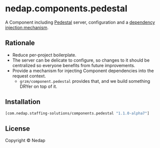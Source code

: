 # nedap.components.pedestal

A Component including [Pedestal](https://github.com/pedestal/pedestal) server, configuration
and a [dependency injection mechanism](https://github.com/grzm/component.pedestal).

## Rationale

* Reduce per-project boilerplate.
* The server can be delicate to configure, so changes to it should be centralized so everyone benefits from future improvements.
* Provide a mechanism for injecting Component dependencies into the request context.
  * `grzm/component.pedestal` provides that, and we build something DRYer on top of it.

## Installation

```clojure
[com.nedap.staffing-solutions/components.pedestal "1.1.0-alpha7"]
```

## License

Copyright © Nedap
